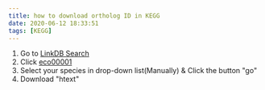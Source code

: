 ```yaml
---
title: how to download ortholog ID in KEGG
date: 2020-06-12 18:33:51
tags: [KEGG]
---
```


1. Go to [LinkDB Search](https://www.genome.jp/dbget-bin/get_linkdb?-t+brite+gn:T00007)
2. Click [eco00001](https://www.genome.jp/kegg-bin/get_htext?eco00001)
3. Select your species in drop-down list(Manually) & Click the button "go"
4. Download "htext"

